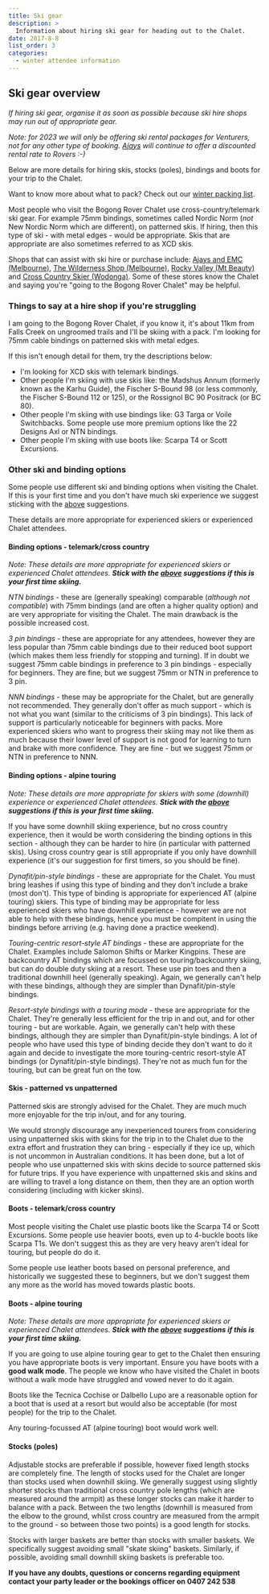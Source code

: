 ```yaml
---
title: Ski gear
description: >
  Information about hiring ski gear for heading out to the Chalet.
date: 2017-8-8
list_order: 3
categories:
  - winter attendee information
---
```


## Ski gear overview

_If hiring ski gear, organise it as soon as possible because ski hire shops may
run out of appropriate gear._

_Note: for 2023 we will only be offering ski rental packages for Venturers, not
for any other type of booking. [Ajays](http://www.snow-ski.com.au) will continue
to offer a discounted rental rate to Rovers :-)_

Below are more details for hiring skis, stocks (poles), bindings and boots for
your trip to the Chalet.

Want to know more about what to pack? Check out our [winter packing
list](../winter-packing-list).

Most people who visit the Bogong Rover Chalet use cross-country/telemark ski
gear. For example 75mm bindings, sometimes called Nordic Norm (_not_ New Nordic
Norm which are different), on patterned skis. If hiring, then this type of ski -
with metal edges - would be appropriate. Skis that are appropriate are also
sometimes referred to as XCD skis.

Shops that can assist with ski hire or purchase include: [Ajays and EMC
(Melbourne)](http://www.snow-ski.com.au), [The Wilderness Shop
(Melbourne)](https://www.wildernessshop.com.au/), [Rocky Valley (Mt
Beauty)](https://www.rockyvalley.com.au/snow-ski-hire-mount-beauty.html) and
[Cross Country Skier (Wodonga)](https://crosscountryskier.com.au/). Some of
these stores know the Chalet and saying you're "going to the Bogong Rover
Chalet" may be helpful.

### Things to say at a hire shop if you're struggling

I am going to the Bogong Rover Chalet, if you know it, it's about 11km from
Falls Creek on ungroomed trails and I'll be skiing with a pack. I'm looking for
75mm cable bindings on patterned skis with metal edges.

If this isn't enough detail for them, try the descriptions below:

- I'm looking for XCD skis with telemark bindings.
- Other people I'm skiing with use skis like: the Madshus Annum (formerly known
  as the Karhu Guide), the Fischer S-Bound 98 (or less commonly, the Fischer
  S-Bound 112 or 125), or the Rossignol BC 90 Positrack (or BC 80).
- Other people I'm skiing with use bindings like: G3 Targa or Voile Switchbacks.
  Some people use more premium options like the 22 Designs Axl or NTN bindings.
- Other people I'm skiing with use boots like: Scarpa T4 or Scott Excursions.

### Other ski and binding options

Some people use different ski and binding options when visiting the Chalet. If
this is your first time and you don't have much ski experience we suggest
sticking with the [above](#skis-and-bindings) suggestions.

These details are more appropriate for experienced skiers or experienced Chalet
attendees.

#### Binding options - telemark/cross country

_Note: These details are more appropriate for experienced skiers or experienced
Chalet attendees. **Stick with the [above](#skis-and-bindings) suggestions if
this is your first time skiing.**_

_NTN bindings_ - these are (generally speaking) comparable (_although not
compatible_) with 75mm bindings (and are often a higher quality option) and are
very appropriate for visiting the Chalet. The main drawback is the possible
increased cost.

_3 pin bindings_ - these are appropriate for any attendees, however they are
less popular than 75mm cable bindings due to their reduced boot support (which
makes them less friendly for stopping and turning). If in doubt we suggest 75mm
cable bindings in preference to 3 pin bindings - especially for beginners. They
are fine, but we suggest 75mm or NTN in preference to 3 pin.

_NNN bindings_ - these may be appropriate for the Chalet, but are generally not
recommended. They generally don't offer as much support - which is not what you
want (similar to the criticisms of 3 pin bindings). This lack of support is
particularly noticeable for beginners with packs. More experienced skiers who
want to progress their skiing may not like them as much because their lower
level of support is not good for learning to turn and brake with more
confidence. They are fine - but we suggest 75mm or NTN in preference to NNN.

#### Binding options - alpine touring

_Note: These details are more appropriate for skiers with some (downhill)
experience or experienced Chalet attendees. **Stick with the
[above](#skis-and-bindings) suggestions if this is your first time skiing.**_

If you have some downhill skiing experience, but no cross country experience,
then it would be worth considering the binding options in this section -
although they can be harder to hire (in particular with patterned skis). Using
cross country gear is still appropriate if you only have downhill experience
(it's our suggestion for first timers, so you should be fine).

_Dynafit/pin-style bindings_ - these are appropriate for the Chalet. You must
bring leashes if using this type of binding and they don't include a brake (most
don't). This type of binding is appropriate for experienced AT (alpine touring)
skiers. This type of binding may be appropriate for less experienced skiers who
have downhill experience - however we are not able to help with these bindings,
hence you must be compitent in using the bindings before arriving (e.g. having
done a practice weekend).

_Touring-centric resort-style AT bindings_ - these are appropriate for the Chalet.
Examples include Salomon Shifts or Marker Kingpins. These are backcountry AT
bindings which are focussed on touring/backcountry skiing, but can do double
duty skiing at a resort. These use pin toes and then a traditional downhill heel
(generally speaking). Again, we generally can't help with these bindings,
although they are simpler than Dynafit/pin-style bindings.

_Resort-style bindings with a touring mode_ - these are appropriate for the
Chalet. They're generally less efficient for the trip in and out, and for other
touring - but are workable. Again, we generally can't help with these bindings,
although they are simpler than Dynafit/pin-style bindings. A lot of people who
have used this type of binding decide they don't want to do it again and decide
to investigate the more touring-centric resort-style AT bindings (or
Dynafit/pin-style bindings). They're not as much fun for the touring, but can be
great fun on the tow.

#### Skis - patterned vs unpatterned

Patterned skis are strongly advised for the Chalet. They are much much more
enjoyable for the trip in/out, and for any touring.

We would strongly discourage any inexperienced tourers from considering using
unpatterned skis with skins for the trip in to the Chalet due to the extra
effort and frustration they can bring - especially if they ice up, which is not
uncommon in Australian conditions. It has been done, but a lot of people who use
unpatterned skis with skins decide to source patterned skis for future trips. If
you have experience with unpatterned skis and skins and are willing to travel a
long distance on them, then they are an option worth considering (including with
kicker skins).

#### Boots - telemark/cross country

Most people visiting the Chalet use plastic boots like the Scarpa T4 or Scott
Excursions. Some people use heavier boots, even up to 4-buckle boots like Scarpa
T1s. We don't suggest this as they are very heavy aren't ideal for touring, but
people do do it.

Some people use leather boots based on personal preference, and historically we
suggested these to beginners, but we don't suggest them any more as the world
has moved towards plastic boots.

#### Boots - alpine touring

_Note: These details are more appropriate for experienced skiers or experienced
Chalet attendees. **Stick with the [above](#skis-and-bindings) suggestions if
this is your first time skiing.**_

If you are going to use alpine touring gear to get to the Chalet then ensuring
you have appropriate boots is very important. Ensure you have boots with a
**good walk mode**. The people we know who have visited the Chalet in boots
without a walk mode have struggled and vowed never to do it again.

Boots like the Tecnica Cochise or Dalbello Lupo are a reasonable option for a
boot that is used at a resort but would also be acceptable (for most people) for
the trip to the Chalet.

Any touring-focussed AT (alpine touring) boot would work well.

#### Stocks (poles)

Adjustable stocks are preferable if possible, however fixed length stocks are
completely fine. The length of stocks used for the Chalet are longer than stocks
used when downhill skiing. We generally suggest using slightly shorter stocks
than traditional cross country pole lengths (which are measured around the
armpit) as these longer stocks can make it harder to balance with a pack.
Between the two lengths (downhill is measured from the elbow to the ground,
whilst cross country are measured from the armpit to the ground - so between
those two points) is a good length for stocks.

Stocks with larger baskets are better than stocks with smaller baskets. We
specifically suggest avoiding small "skate skiing" baskets. Similarly, if
possible, avoiding small downhill skiing baskets is preferable too.

**If you have any doubts, questions or concerns regarding equipment contact your
party leader or the bookings officer on 0407 242 538**

